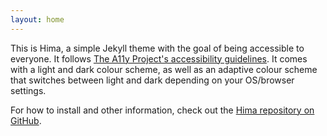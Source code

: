 ```yaml
---
layout: home
---
```


This is Hima, a simple Jekyll theme with the goal of being accessible to everyone. It follows [The A11y Project's accessibility guidelines](https://www.a11yproject.com/checklist). It comes with a light and dark colour scheme, as well as an adaptive colour scheme that switches between light and dark depending on your OS/browser settings.

For how to install and other information, check out the [Hima repository on GitHub](https://github.com/brandoncardoso/hima).
